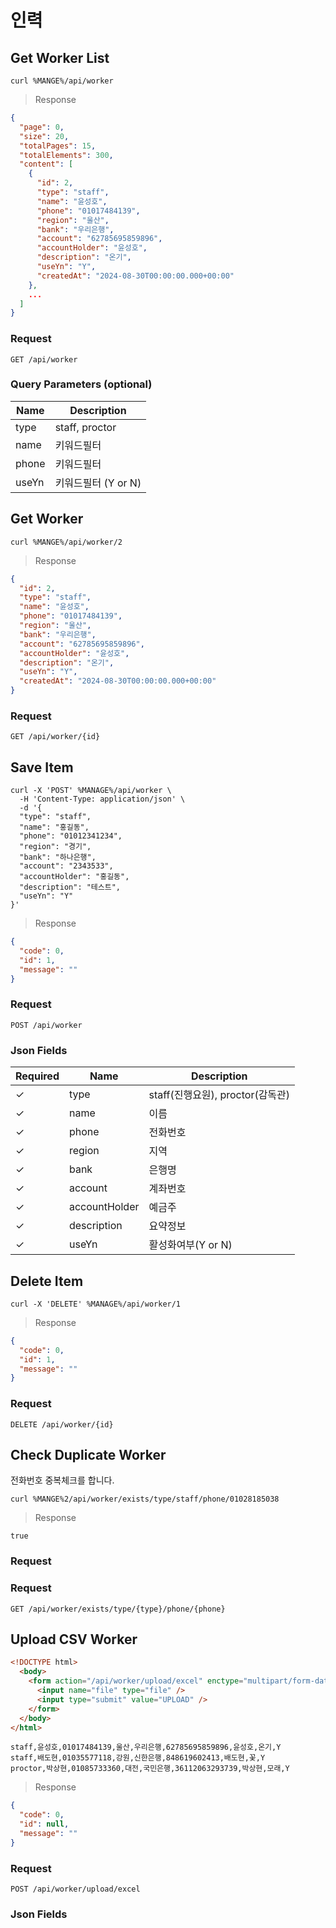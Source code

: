 # 인력

## Get Worker List

```shell
curl %MANGE%/api/worker
```

> Response

```json
{
  "page": 0,
  "size": 20,
  "totalPages": 15,
  "totalElements": 300,
  "content": [
    {
      "id": 2,
      "type": "staff",
      "name": "윤성호",
      "phone": "01017484139",
      "region": "울산",
      "bank": "우리은행",
      "account": "62785695859896",
      "accountHolder": "윤성호",
      "description": "온기",
      "useYn": "Y",
      "createdAt": "2024-08-30T00:00:00.000+00:00"
    },
    ...
  ]
}
```

### Request

`GET /api/worker`

### Query Parameters (optional)

| Name  | Description         |
| ----- | ------------------- |
| type  | staff, proctor      |
| name  | 키워드필터          |
| phone | 키워드필터          |
| useYn | 키워드필터 (Y or N) |

## Get Worker

```shell
curl %MANGE%/api/worker/2
```

> Response

```json
{
  "id": 2,
  "type": "staff",
  "name": "윤성호",
  "phone": "01017484139",
  "region": "울산",
  "bank": "우리은행",
  "account": "62785695859896",
  "accountHolder": "윤성호",
  "description": "온기",
  "useYn": "Y",
  "createdAt": "2024-08-30T00:00:00.000+00:00"
}
```

### Request

`GET /api/worker/{id}`

## Save Item

```shell
curl -X 'POST' %MANAGE%/api/worker \
  -H 'Content-Type: application/json' \
  -d '{
  "type": "staff",
  "name": "홍길동",
  "phone": "01012341234",
  "region": "경기",
  "bank": "하나은행",
  "account": "2343533",
  "accountHolder": "홍길동",
  "description": "테스트",
  "useYn": "Y"
}'
```

> Response

```json
{
  "code": 0,
  "id": 1,
  "message": ""
}
```

### Request

`POST /api/worker`

### Json Fields

| Required | Name          | Description                      |
| -------- | ------------- | -------------------------------- |
| ✓        | type          | staff(진행요원), proctor(감독관) |
| ✓        | name          | 이름                             |
| ✓        | phone         | 전화번호                         |
| ✓        | region        | 지역                             |
| ✓        | bank          | 은행명                           |
| ✓        | account       | 계좌번호                         |
| ✓        | accountHolder | 예금주                           |
| ✓        | description   | 요약정보                         |
| ✓        | useYn         | 활성화여부(Y or N)               |

## Delete Item

```shell
curl -X 'DELETE' %MANAGE%/api/worker/1
```

> Response

```json
{
  "code": 0,
  "id": 1,
  "message": ""
}
```

### Request

`DELETE /api/worker/{id}`

## Check Duplicate Worker

전화번호 중복체크를 합니다.

```shell
curl %MANGE%2/api/worker/exists/type/staff/phone/01028185038
```

> Response

```
true
```

### Request

### Request

`GET /api/worker/exists/type/{type}/phone/{phone}`

## Upload CSV Worker

```html
<!DOCTYPE html>
  <body>
    <form action="/api/worker/upload/excel" enctype="multipart/form-data" method="POST" >
      <input name="file" type="file" />
      <input type="submit" value="UPLOAD" />
    </form>
  </body>
</html>
```

```
staff,윤성호,01017484139,울산,우리은행,62785695859896,윤성호,온기,Y
staff,배도현,01035577118,강원,신한은행,848619602413,배도현,꽃,Y
proctor,박상현,01085733360,대전,국민은행,36112063293739,박상현,모래,Y
```

> Response

```json
{
  "code": 0,
  "id": null,
  "message": ""
}
```

### Request

`POST /api/worker/upload/excel`

### Json Fields
